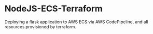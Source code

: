 # NodeJS-ECS-Terraform
Deploying a flask application to AWS ECS via AWS CodePipeline, and all resources provisioned by terraform.
